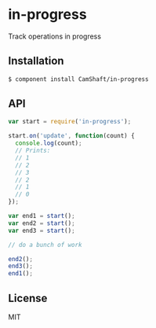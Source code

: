 in-progress
===========

Track operations in progress

Installation
------------

```sh
$ component install CamShaft/in-progress
```

API
---

```js
var start = require('in-progress');

start.on('update', function(count) {
  console.log(count);
  // Prints:
  // 1
  // 2
  // 3
  // 2
  // 1
  // 0
});

var end1 = start();
var end2 = start();
var end3 = start();

// do a bunch of work

end2();
end3();
end1();
```

## License

MIT
